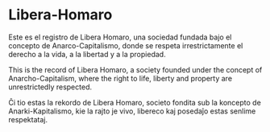 # Libera-Homaro
Este es el registro de Libera Homaro, una sociedad fundada bajo el concepto de Anarco-Capitalismo, donde se respeta irrestrictamente el derecho a la vida, a la libertad y a la propiedad.

This is the record of Libera Homaro, a society founded under the concept of Anarcho-Capitalism, where the right to life, liberty and property are unrestrictedly respected.

Ĉi tio estas la rekordo de Libera Homaro, societo fondita sub la koncepto de Anarki-Kapitalismo, kie la rajto je vivo, libereco kaj posedaĵo estas senlime respektataj.